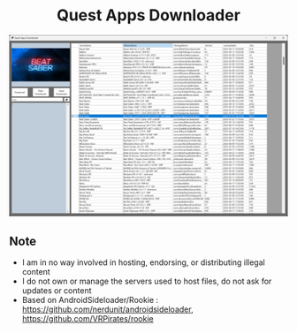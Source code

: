 
<h1 align="center">
  Quest Apps Downloader
</h1>

![Alt text](screenshot.png)

## Note

- I am in no way involved in hosting, endorsing, or distributing illegal content
- I do not own or manage the servers used to host files, do not ask for updates or content
- Based on AndroidSideloader/Rookie : https://github.com/nerdunit/androidsideloader, https://github.com/VRPirates/rookie